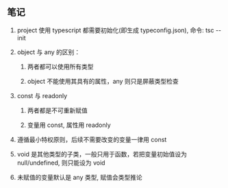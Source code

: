 ## 笔记

1. project 使用 typescript 都需要初始化(即生成 typeconfig.json), 命令: tsc --init

1. object 与 any 的区别：

   1. 两者都可以使用所有类型

   1. object 不能使用其具有的属性，any 则只是屏蔽类型检查

1. const 与 readonly

   1. 两者都是不可重新赋值

   1. 变量用 const, 属性用 readonly

1. 遵循最小特权原则，后续不需要改变的变量一律用 const

1. void 是其他类型的子类，一般只用于函数，若把变量初始值设为 null/undefined, 则只能设为 void

1. 未赋值的变量默认是 any 类型, 赋值会类型推论
